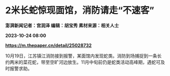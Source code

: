 # 2米长蛇惊现面馆，消防请走“不速客”
**澎湃新闻记者：宫润泽 编辑：胡宝秀 素材来源：相关人士**

**2023-10-24 08:00**

**https://m.thepaper.cn/detail/25028732**

10月19日，江苏镇江消防接到报警，某面馆内发现蛇类。消防到场捕捉到一条长约两米的菜花蛇，带至空旷河边放生。11月中旬前仍是蛇类活动高峰期，遇蛇可及时报警求助。